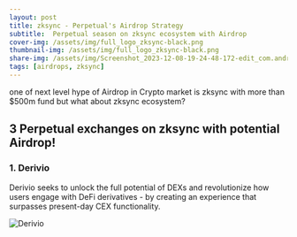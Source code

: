 ```yaml
---
layout: post
title: zksync - Perpetual's Airdrop Strategy
subtitle:  Perpetual season on zksync ecosystem with Airdrop
cover-img: /assets/img/full_logo_zksync-black.png
thumbnail-img: /assets/img/full_logo_zksync-black.png
share-img: /assets/img/Screenshot_2023-12-08-19-24-48-172-edit_com.android.chrome.jpg
tags: [airdrops, zksync]
---
```


one of next level hype of Airdrop in Crypto market is zksync with more than $500m fund
but what about zksync ecosystem?

## 3 Perpetual exchanges on zksync with potential Airdrop!

### 1. Derivio 

Derivio seeks to unlock the full potential of DEXs and revolutionize how users engage with DeFi derivatives - by creating an experience that surpasses present-day CEX functionality.

![Derivio](https://pbs.twimg.com/profile_banners/1512979915922096131/1695723439/1080x360)
